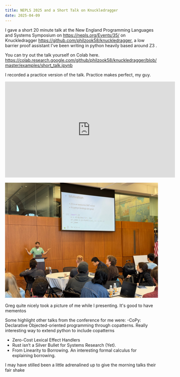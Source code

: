 ```yaml
---
title: NEPLS 2025 and a Short Talk on Knuckledragger 
date: 2025-04-09
---
```


I gave a short 20 minute talk at the New England Programming Languages and Systems Symposium on <https://nepls.org/Events/35/> on Knuckledragger <https://github.com/philzook58/knuckledragger>, a low barrier proof assistant I've been writing in python heavily based around Z3 .

You can try out the talk yourself on Colab here.
 <https://colab.research.google.com/github/philzook58/knuckledragger/blob/master/examples/short_talk.ipynb>

I recorded a practice version of the talk. Practice makes perfect, my guy.

<iframe width="560" height="315" src="https://www.youtube.com/embed/ENwKBC8dN4M?si=Tj5wy5e9Q9ePWMC-" title="YouTube video player" frameborder="0" allow="accelerometer; autoplay; clipboard-write; encrypted-media; gyroscope; picture-in-picture; web-share" referrerpolicy="strict-origin-when-cross-origin" allowfullscreen></iframe>

![](/assets/nepls_2025.jpeg)

Greg quite nicely took a picture of me while I presenting. It's good to have mementos

Some highlight other talks from the conference for me were:
-CoPy: Declarative Objected-oriented programming through copatterns. Really interesting way to extend python to include copatterns

- Zero-Cost Lexical Effect Handlers
- Rust isn’t a Silver Bullet for Systems Research (Yet).
- From Linearity to Borrowing. An interesting formal calculus for explaining borrowing.

I may have stilled been a little adrenalined up to give the morning talks their fair shake
